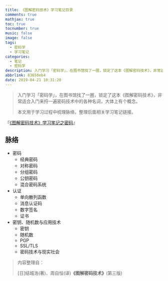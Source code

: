 ```yaml
---
title: 《图解密码技术》学习笔记目录
comments: true
mathjax: true
toc: true
tocnumber: true
music: false
image: false
tags:
  - 密码学
  - 学习笔记
categories: 
  - 笔记
  - 密码学
description: 入门学习「密码学」，在图书馆找了一圈，锁定了这本《图解密码技术》，非常适合入门来捋一遍密码技术中的各种名词，大体上有个概念。
abbrlink: 83650eb4
date: 2019-04-21 10:31:20
---
```


> 入门学习「密码学」，在图书馆找了一圈，锁定了这本《图解密码技术》，非常适合入门来捋一遍密码技术中的各种名词，大体上有个概念。
>
> 本文用于学习过程中梳理脉络，整理后面相关学习笔记链接。



『[《图解密码技术》学习笔记之密码](https://wiki.hushhw.cn/posts/418f8d38.html)』



## 脉络

* 密码
  * 经典密码
  * 对称密码
  * 分组密码
  * 公钥密码
  * 混合密码系统
* 认证
  * 单向散列函数
  * 消息认证码
  * 数字签名
  * 证书
* 密钥、随机数与应用技术
  * 密钥
  * 随机数
  * PGP
  * SSL/TLS
  * 密码技术与现实社会









> 内容整理自：
>
> [日]结城浩(著)、周自恒(译)**《图解密码技术》**(第三版)